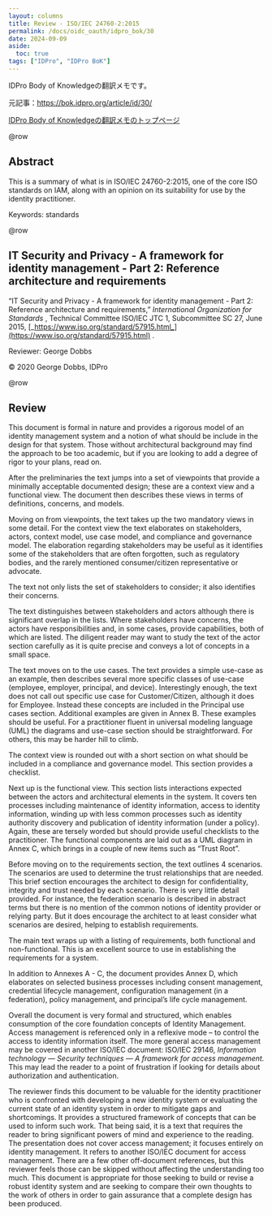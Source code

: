 ```yaml
---
layout: columns
title: Review - ISO/IEC 24760-2:2015
permalink: /docs/oidc_oauth/idpro_bok/30
date: 2024-09-09
aside:
  toc: true
tags: ["IDPro", "IDPro BoK"]
---
```


IDPro Body of Knowledgeの翻訳メモです。

元記事：https://bok.idpro.org/article/id/30/

[IDPro Body of Knowledgeの翻訳メモのトップページ](/docs/oidc_oauth/idpro_bok)

@row
## Abstract

This is a summary of what is in ISO/IEC 24760-2:2015, one of the core ISO standards on IAM, along with an opinion on its suitability for use by the identity practitioner.

Keywords: standards

@row
## IT Security and Privacy - A framework for identity management - Part 2: Reference architecture and requirements

“IT Security and Privacy - A framework for identity management - Part 2: Reference architecture and requirements,” _International Organization for Standards_ , Technical Committee ISO/IEC JTC 1, Subcommittee SC 27, June 2015, [_https://www.iso.org/standard/57915.html_](https://www.iso.org/standard/57915.html) .

Reviewer: George Dobbs

© 2020 George Dobbs, IDPro

@row
## Review

This document is formal in nature and provides a rigorous model of an identity management system and a notion of what should be include in the design for that system. Those without architectural background may find the approach to be too academic, but if you are looking to add a degree of rigor to your plans, read on.

After the preliminaries the text jumps into a set of viewpoints that provide a minimally acceptable documented design; these are a context view and a functional view. The document then describes these views in terms of definitions, concerns, and models.

Moving on from viewpoints, the text takes up the two mandatory views in some detail. For the context view the text elaborates on stakeholders, actors, context model, use case model, and compliance and governance model. The elaboration regarding stakeholders may be useful as it identifies some of the stakeholders that are often forgotten, such as regulatory bodies, and the rarely mentioned consumer/citizen representative or advocate.

The text not only lists the set of stakeholders to consider; it also identifies their concerns.

The text distinguishes between stakeholders and actors although there is significant overlap in the lists. Where stakeholders have concerns, the actors have responsibilities and, in some cases, provide capabilities, both of which are listed. The diligent reader may want to study the text of the actor section carefully as it is quite precise and conveys a lot of concepts in a small space.

The text moves on to the use cases. The text provides a simple use-case as an example, then describes several more specific classes of use-case (employee, employer, principal, and device). Interestingly enough, the text does not call out specific use case for Customer/Citizen, although it does for Employee. Instead these concepts are included in the Principal use cases section. Additional examples are given in Annex B. These examples should be useful. For a practitioner fluent in universal modeling language (UML) the diagrams and use-case section should be straightforward. For others, this may be harder hill to climb.

The context view is rounded out with a short section on what should be included in a compliance and governance model. This section provides a checklist.

Next up is the functional view. This section lists interactions expected between the actors and architectural elements in the system. It covers ten processes including maintenance of identity information, access to identity information, winding up with less common processes such as identity authority discovery and publication of identity information (under a policy). Again, these are tersely worded but should provide useful checklists to the practitioner. The functional components are laid out as a UML diagram in Annex C, which brings in a couple of new items such as “Trust Root”.

Before moving on to the requirements section, the text outlines 4 scenarios. The scenarios are used to determine the trust relationships that are needed. This brief section encourages the architect to design for confidentiality, integrity and trust needed by each scenario. There is very little detail provided. For instance, the federation scenario is described in abstract terms but there is no mention of the common notions of identity provider or relying party. But it does encourage the architect to at least consider what scenarios are desired, helping to establish requirements.

The main text wraps up with a listing of requirements, both functional and non-functional. This is an excellent source to use in establishing the requirements for a system.

In addition to Annexes A - C, the document provides Annex D, which elaborates on selected business processes including consent management, credential lifecycle management, configuration management (in a federation), policy management, and principal’s life cycle management.

Overall the document is very formal and structured, which enables consumption of the core foundation concepts of Identity Management. Access management is referenced only in a reflexive mode – to control the access to identity information itself. The more general access management may be covered in another ISO/IEC document: ISO/IEC 29146, _Information technology — Security techniques — A framework for access management._ This may lead the reader to a point of frustration if looking for details about authorization and authentication.

The reviewer finds this document to be valuable for the identity practitioner who is confronted with developing a new identity system or evaluating the current state of an identity system in order to mitigate gaps and shortcomings. It provides a structured framework of concepts that can be used to inform such work. That being said, it is a text that requires the reader to bring significant powers of mind and experience to the reading. The presentation does not cover access management; it focuses entirely on identity management. It refers to another ISO/IEC document for access management. There are a few other off-document references, but this reviewer feels those can be skipped without affecting the understanding too much. This document is appropriate for those seeking to build or revise a robust identity system and are seeking to compare their own thoughts to the work of others in order to gain assurance that a complete design has been produced.
